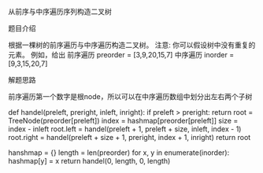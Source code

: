 从前序与中序遍历序列构造二叉树

题目介绍

根据一棵树的前序遍历与中序遍历构造二叉树。
注意:
你可以假设树中没有重复的元素。
例如，给出
前序遍历 preorder = [3,9,20,15,7]
中序遍历 inorder = [9,3,15,20,7]

解题思路

前序遍历第一个数字是根node，所以可以在中序遍历数组中划分出左右两个子树

def handel(preleft, preright, inleft, inright):
	if preleft > preright:
		return
	root = TreeNode(preorder[preleft])
	index = hashmap[preorder[preleft]]
	size = index - inleft
	root.left = handel(preleft + 1, preleft + size, inleft, index - 1)
 	root.right = handel(preleft + size + 1, preright, index + 1, inright)
	return root
	
hanshmap = {}
length = len(preorder)
for x, y in enumerate(inorder):
	hashmap[y] = x
return handel(0, length, 0, length)
